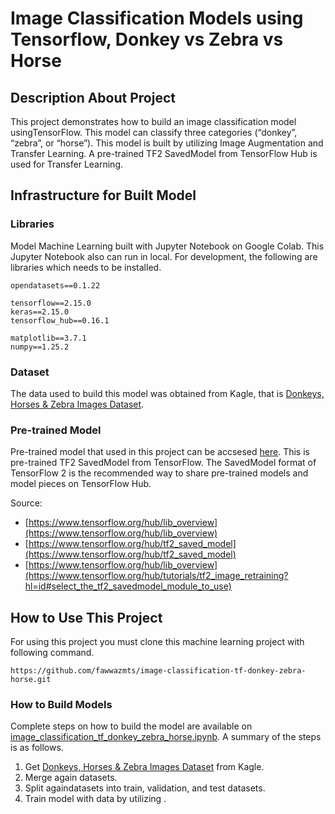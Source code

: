 # Image Classification Models using Tensorflow, Donkey vs Zebra vs Horse

## Description About Project

This project demonstrates how to build an image classification model usingTensorFlow. This model can classify three categories (“donkey”, “zebra”, or “horse”). This model is built by utilizing Image Augmentation and Transfer Learning. A pre-trained TF2 SavedModel from TensorFlow Hub is used for Transfer Learning.

## Infrastructure for Built Model

### Libraries

Model Machine Learning built with Jupyter Notebook on Google Colab. This Jupyter Notebook also can run in local. For development, the following are libraries which needs to be installed.

```
opendatasets==0.1.22

tensorflow==2.15.0
keras==2.15.0
tensorflow_hub==0.16.1

matplotlib==3.7.1
numpy==1.25.2

```

### Dataset

The data used to build this model was obtained from Kagle, that is [Donkeys, Horses &amp; Zebra Images Dataset](https://www.kaggle.com/datasets/ifeanyinneji/donkeys-horses-zebra-images-dataset).

### Pre-trained Model

Pre-trained model that used in this project can be accsesed [here](https://tfhub.dev/google/imagenet/efficientnet_v2_imagenet21k_b0/feature_vector/2). This is pre-trained TF2 SavedModel from TensorFlow. The SavedModel format of TensorFlow 2 is the recommended way to share pre-trained models and model pieces on TensorFlow Hub.

Source: 

* [https://www.tensorflow.org/hub/lib_overview](https://www.tensorflow.org/hub/lib_overview)
* [https://www.tensorflow.org/hub/tf2_saved_model](https://www.tensorflow.org/hub/tf2_saved_model)
* [https://www.tensorflow.org/hub/lib_overview](https://www.tensorflow.org/hub/tutorials/tf2_image_retraining?hl=id#select_the_tf2_savedmodel_module_to_use)

## How to Use This Project

For using this project you must clone this machine learning project with following command. 

`https://github.com/fawwazmts/image-classification-tf-donkey-zebra-horse.git`

### How to Build Models

Complete steps on how to build the model are available on [image_classification_tf_donkey_zebra_horse.ipynb](https://github.com/fawwazmts/image-classification-tf-donkey-zebra-horse/blob/main/image_classification_tf_donkey_zebra_horse.ipynb). A summary of the steps is as follows.

1. Get [Donkeys, Horses &amp; Zebra Images Dataset](https://www.kaggle.com/datasets/ifeanyinneji/donkeys-horses-zebra-images-dataset) from Kagle.
2. Merge again datasets.
3. Split againdatasets into train, validation, and test datasets.
4. Train model with data by utilizing .
